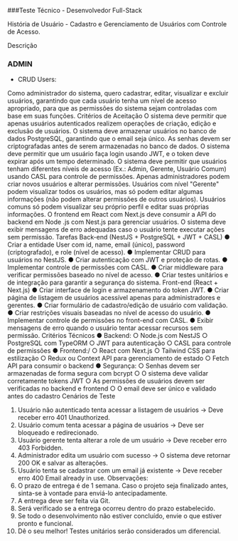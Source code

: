 ###Teste Técnico - Desenvolvedor Full-Stack

História de Usuário - Cadastro e Gerenciamento de Usuários com Controle de Acesso.

Descrição

### ADMIN
- CRUD Users: 

Como administrador do sistema, quero cadastrar, editar, visualizar e excluir usuários,
garantindo que cada usuário tenha um nível de acesso apropriado, para que as
permissões do sistema sejam controladas com base em suas funções.
Critérios de Aceitação
O sistema deve permitir que apenas usuários autenticados realizem operações de
criação, edição e exclusão de usuários.
O sistema deve armazenar usuários no banco de dados PostgreSQL, garantindo que
o email seja único.
As senhas devem ser criptografadas antes de serem armazenadas no banco de
dados.
O sistema deve permitir que um usuário faça login usando JWT, e o token deve expirar
após um tempo determinado.
O sistema deve permitir que usuários tenham diferentes níveis de acesso (Ex.:
Admin, Gerente, Usuário Comum) usando CASL para controle de permissões.
Apenas administradores podem criar novos usuários e alterar permissões.
Usuários com nível "Gerente" podem visualizar todos os usuários, mas só podem
editar algumas informações (não podem alterar permissões de outros usuários).
Usuários comuns só podem visualizar seu próprio perfil e editar suas próprias
informações.
O frontend em React com Next.js deve consumir a API do backend em Node .js com
Nest.js para gerenciar usuários.
O sistema deve exibir mensagens de erro adequadas caso o usuário tente executar
ações sem permissão.
Tarefas
Back-end (NestJS + PostgreSQL + JWT + CASL)
● Criar a entidade User com id, name, email (único), password
(criptografado), e role (nível de acesso).
● Implementar CRUD para usuários no NestJS.
● Criar autenticação com JWT e proteção de rotas.
● Implementar controle de permissões com CASL.
● Criar middleware para verificar permissões baseado no nível de acesso.
● Criar testes unitários e de integração para garantir a segurança do sistema.
Front-end (React + Next.js)
● Criar interface de login e armazenamento do token JWT.
● Criar página de listagem de usuários acessível apenas para administradores e
gerentes.
● Criar formulário de cadastro/edição de usuário com validação.
● Criar restrições visuais baseadas no nível de acesso do usuário.
● Implementar controle de permissões no front-end com CASL.
● Exibir mensagens de erro quando o usuário tentar acessar recursos sem
permissão.
Critérios Técnicos
● Backend:
○ Node.js com NestJS
○ PostgreSQL com TypeORM
○ JWT para autenticação
○ CASL para controle de permissões
● Frontend:/
○ React com Next.js
○ Tailwind CSS para estilização
○ Redux ou Context API para gerenciamento de estado
○ Fetch API para consumir o backend
● Segurança:
○ Senhas devem ser armazenadas de forma segura com bcrypt
○ O sistema deve validar corretamente tokens JWT
○ As permissões de usuários devem ser verificadas no backend e
frontend
○ O email deve ser único e validado antes do cadastro
Cenários de Teste
1. Usuário não autenticado tenta acessar a listagem de usuários → Deve
receber erro 401 Unauthorized.
2. Usuário comum tenta acessar a página de usuários → Deve ser bloqueado e
redirecionado.
3. Usuário gerente tenta alterar a role de um usuário → Deve receber erro 403
Forbidden.
4. Administrador edita um usuário com sucesso → O sistema deve retornar 200
OK e salvar as alterações.
5. Usuário tenta se cadastrar com um email já existente → Deve receber erro
400 Email already in use.
Observações:
1. O prazo de entrega é de 1 semana. Caso o projeto seja finalizado antes, sinta-se
à vontade para enviá-lo antecipadamente.
2. A entrega deve ser feita via Git.
3. Será verificado se a entrega ocorreu dentro do prazo estabelecido.
4. Se todo o desenvolvimento não estiver concluído, envie o que estiver pronto e
funcional.
5. Dê o seu melhor! Testes unitários serão considerados um diferencial.
